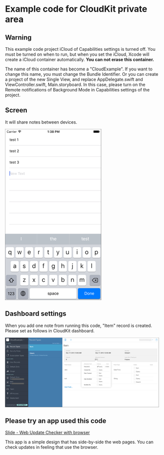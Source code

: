 Example code for CloudKit private area
====

## Warning

This example code project iCloud of Capabilities settings is turned off. You must be turned on when to run, but when you set the iCloud, Xcode will create a iCloud container automatically. **You can not erase this container.**

The name of this container has become a "CloudExample". If you want to change this name, you must change the Bundle Identifier. Or you can create a project of the new Single View, and replace AppDelegate.swift and ViewController.swift, Main.storyboard.
In this case, please turn on the Remote notifications of Background Mode in Capabilities settings of the project.

## Screen

It will share notes between devices.

![Screen](/Screen.png)

## Dashboard settings

When you add one note from running this code, "Item" record is created.
Please set as follows in CloudKit dashboard.

![Dashboard](/Dashboard.png)

## Please try an app used this code

[Slide - Web Update Checker with browser](https://itunes.apple.com/us/app/slide-web-browser/id1053803763?mt=8)

This app is a simple design that has side-by-side the web pages. You can check updates in feeling that use the browser.
